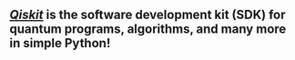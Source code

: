 ## <em>[Qiskit](https://qiskit.org/)</em> is the software development kit (SDK) for quantum programs, algorithms, and many more in simple Python!
